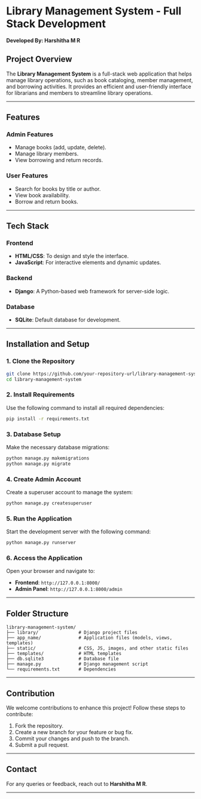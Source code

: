 # Library Management System - Full Stack Development  

**Developed By: Harshitha M R**  

## Project Overview  
The **Library Management System** is a full-stack web application that helps manage library operations, such as book cataloging, member management, and borrowing activities. It provides an efficient and user-friendly interface for librarians and members to streamline library operations.  

---  

## Features  

### Admin Features  
- Manage books (add, update, delete).  
- Manage library members.  
- View borrowing and return records.  

### User Features  
- Search for books by title or author.  
- View book availability.  
- Borrow and return books.  

---  

## Tech Stack  

### Frontend  
- **HTML/CSS**: To design and style the interface.  
- **JavaScript**: For interactive elements and dynamic updates.  

### Backend  
- **Django**: A Python-based web framework for server-side logic.  

### Database  
- **SQLite**: Default database for development.  

---  

## Installation and Setup  

### **1. Clone the Repository**  
```bash  
git clone https://github.com/your-repository-url/library-management-system.git  
cd library-management-system  
```  

### **2. Install Requirements**  
Use the following command to install all required dependencies:  
```bash  
pip install -r requirements.txt  
```  

### **3. Database Setup**  
Make the necessary database migrations:  
```bash  
python manage.py makemigrations  
python manage.py migrate  
```  

### **4. Create Admin Account**  
Create a superuser account to manage the system:  
```bash  
python manage.py createsuperuser  
```  

### **5. Run the Application**  
Start the development server with the following command:  
```bash  
python manage.py runserver  
```  

### **6. Access the Application**  
Open your browser and navigate to:  
- **Frontend**: `http://127.0.0.1:8000/`  
- **Admin Panel**: `http://127.0.0.1:8000/admin`  

---  

## Folder Structure  

```  
library-management-system/  
├── library/               # Django project files  
├── app_name/              # Application files (models, views, templates)  
├── static/                # CSS, JS, images, and other static files  
├── templates/             # HTML templates  
├── db.sqlite3             # Database file  
├── manage.py              # Django management script  
└── requirements.txt       # Dependencies  
```  

---  

## Contribution  
We welcome contributions to enhance this project! Follow these steps to contribute:  
1. Fork the repository.  
2. Create a new branch for your feature or bug fix.  
3. Commit your changes and push to the branch.  
4. Submit a pull request.  

---  


## Contact  
For any queries or feedback, reach out to **Harshitha M R**.  

---  

